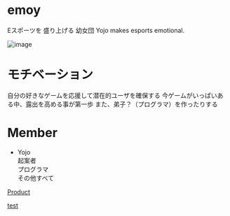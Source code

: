# emoy
Eスポーツを 盛り上げる 幼女団
Yojo makes esports emotional.

![image](https://user-images.githubusercontent.com/3112898/165700007-0f495aba-3159-4db0-93ec-1326d3a26b2b.png)

# モチベーション
自分の好きなゲームを応援して潜在的ユーザを確保する
今ゲームがいっぱいある中、露出を高める事が第一歩
また、弟子？（プログラマ）を作ったりする


# Member

- Yojo  
起案者  
プログラマ  
その他すべて  



[Product](docs/product.md)







[test](docs/test.md)

